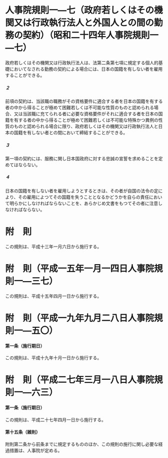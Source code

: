 # 人事院規則一―七（政府若しくはその機関又は行政執行法人と外国人との間の勤務の契約）（昭和二十四年人事院規則一―七）
政府若しくはその機関又は行政執行法人は、法第二条第七項に規定する個人的基礎においてなされる勤務の契約による場合には、日本の国籍を有しない者を雇用することができる。
##### ２
前項の契約は、当該職の職務がその資格要件に適合する者を日本の国籍を有する者の中から得ることが極めて困難若しくは不可能な性質のものと認められる場合、又は当該職に充てられる者に必要な資格要件がそれに適合する者を日本の国籍を有する者の中から得ることが極めて困難若しくは不可能な特殊かつ異例の性質のものと認められる場合に限り、政府若しくはその機関又は行政執行法人と日本の国籍を有しない者との間において締結することができる。
##### ３
第一項の契約には、服務に関し日本国政府に対する忠誠の宣誓を求めることを定めてはならない。
##### ４
日本の国籍を有しない者を雇用しようとするときは、その者が自国の法令の定により、その雇用によつてその国籍を失うこととなるかどうかを自らの責任において明らかにしなければならないことを、あらかじめ文書をもつてその者に注意しなければならない。
# 附　則
この規則は、平成十三年一月六日から施行する。
# 附　則（平成一五年一月一四日人事院規則一―三七）
この規則は、平成十五年四月一日から施行する。
# 附　則（平成一九年九月二八日人事院規則一―五〇）
#### 第一条（施行期日）
この規則は、平成十九年十月一日から施行する。
# 附　則（平成二七年三月一八日人事院規則一―六三）
#### 第一条（施行期日）
この規則は、平成二十七年四月一日から施行する。
#### 第十五条（雑則）
附則第二条から前条までに規定するもののほか、この規則の施行に関し必要な経過措置は、人事院が定める。
